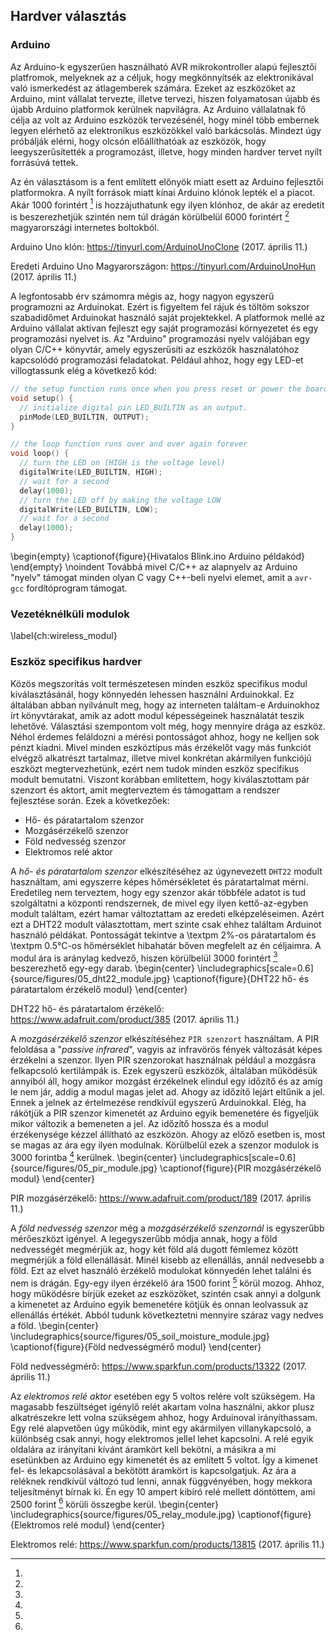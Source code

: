 ## Hardver választás

### Arduino
Az Arduino-k egyszerűen használható AVR mikrokontroller alapú fejlesztői platfromok, melyeknek az a
céljuk, hogy megkönnyítsék az elektronikával való ismerkedést az átlagemberek számára. Ezeket az
eszközöket az Arduino, mint vállalat tervezte, illetve tervezi, hiszen folyamatosan újabb és újabb
Arduino platformok kerülnek napvilágra. Az Arduino vállalatnak fő célja az volt az Arduino eszközök
tervezésénél, hogy minél több embernek legyen elérhető az elektronikus eszközökkel való barkácsolás.
Mindezt úgy próbálják elérni, hogy olcsón előállíthatóak az eszközök, hogy leegyszerűsítették a
programozást, illetve, hogy minden hardver tervet nyílt forrásúvá tettek.

Az én választásom is a fent említett előnyök miatt esett az Arduino fejlesztői platformokra. A nyílt
források miatt kínai Arduino klónok lepték el a piacot. Akár 1000 forintért [^arduino_clone_price] is hozzájuthatunk egy ilyen
klónhoz, de akár az eredetit is beszerezhetjük szintén nem túl drágán körülbelül 6000 forintért [^arduino_hungarian_price]
magyarországi internetes boltokból.

[^arduino_clone_price]:
Arduino Uno klón: <https://tinyurl.com/ArduinoUnoClone> (2017. április 11.)

[^arduino_hungarian_price]:
Eredeti Arduino Uno Magyarországon: <https://tinyurl.com/ArduinoUnoHun> (2017. április 11.)

A legfontosabb érv számomra mégis az, hogy nagyon egyszerű programozni az Arduinokat. Ezért is
figyeltem fel rájuk és töltöm sokszor szabadidőmet Arduinokat használó saját projektekkel. A platformok
mellé az Arduino vállalat aktívan fejleszt egy saját programozási környezetet és egy programozási
nyelvet is. Az "Arduino" programozási nyelv valójában egy olyan C/C++ könyvtár, amely egyszerűsíti
az eszközök használatóhoz kapcsolódó programozási feladatokat. Például ahhoz, hogy egy LED-et
villogtassunk elég a következő kód:
``` {.cpp .numberLines}
// the setup function runs once when you press reset or power the board
void setup() {
  // initialize digital pin LED_BUILTIN as an output.
  pinMode(LED_BUILTIN, OUTPUT);
}

// the loop function runs over and over again forever
void loop() {
  // turn the LED on (HIGH is the voltage level)
  digitalWrite(LED_BUILTIN, HIGH);
  // wait for a second
  delay(1000);                       
  // turn the LED off by making the voltage LOW
  digitalWrite(LED_BUILTIN, LOW);
  // wait for a second
  delay(1000);                       
}
```
\begin{empty}
\captionof{figure}{Hivatalos Blink.ino Arduino példakód}
\end{empty}
\noindent
Továbbá mivel C/C++ az alapnyelv az Arduino "nyelv" támogat minden olyan C vagy C++-beli nyelvi
elemet, amit a `avr-gcc` fordítóprogram támogat.

### Vezetéknélküli modulok
\label{ch:wireless_modul}


### Eszköz specifikus hardver
Közös megszorítás volt természetesen minden eszköz specifikus modul kiválasztásánál, hogy könnyedén
lehessen használni Arduinokkal. Ez általában abban nyilvánult meg, hogy az interneten találtam-e
Arduinokhoz írt könyvtárakat, amik az adott modul képességeinek használatát teszik lehetővé. Választási
szempontom volt még, hogy mennyire drága az eszköz. Néhol érdemes feláldozni a mérési pontosságot ahhoz,
hogy ne kelljen sok pénzt kiadni. Mivel minden eszköztípus más érzékelőt vagy más funkciót elvégző
alkatrészt tartalmaz, illetve mivel konkrétan akármilyen funkciójú eszközt megtervezhetünk, ezért
nem tudok minden eszköz specifikus modult bemutatni. Viszont korábban említettem, hogy kiválasztottam
pár szenzort és aktort, amit megterveztem és támogattam a rendszer fejlesztése során. Ezek a következőek:

- Hő- és páratartalom szenzor
- Mozgásérzékelő szenzor
- Föld nedvesség szenzor
- Elektromos relé aktor

A *hő- és páratartalom szenzor* elkészítéséhez az úgynevezett `DHT22` modult használtam, ami
egyszerre képes hőmérsékletet és páratartalmat mérni. Eredetileg nem terveztem, hogy egy szenzor akár
többféle adatot is tud szolgáltatni a központi rendszernek, de mivel egy ilyen kettő-az-egyben modult
találtam, ezért hamar változtattam az eredeti elképzeléseimen. Azért ezt a DHT22 modult választottam,
mert szinte csak ehhez találtam Arduinot használó példákat. Pontosságát tekintve a \textpm 2%-os
páratartalom és \textpm 0.5°C-os hőmérséklet hibahatár bőven megfelelt az én céljaimra. A modul ára
is aránylag kedvező, hiszen körülbelül 3000 forintért [^dht22_price] beszerezhető egy-egy darab.
\begin{center}
\includegraphics[scale=0.6]{source/figures/05_dht22_module.jpg}
\captionof{figure}{DHT22 hő- és páratartalom érzékelő modul}
\end{center}

[^dht22_price]:
DHT22 hő- és páratartalom érzékelő: <https://www.adafruit.com/product/385> (2017. április 11.)

A *mozgásérzékelő szenzor* elkészítéséhez `PIR szenzort` használtam. A PIR feloldása a "*passive infrared*",
vagyis az infravörös fények változását képes érzékelni a szenzor. Ilyen PIR szenzorokat használnak
például a mozgásra felkapcsoló kertilámpák is. Ezek egyszerű eszközök, általában működésük annyiból áll,
hogy amikor mozgást érzékelnek elindul egy időzítő és az amíg le nem jár, addig a modul magas jelet
ad. Ahogy az időzítő lejárt eltűnik a jel. Ennek a jelnek az értelmezése rendkívül egyszerű Arduinokkal.
Elég, ha rákötjük a PIR szenzor kimenetét az Arduino egyik bemenetére és figyeljük mikor változik a
bemeneten a jel. Az időzítő hossza és a modul érzékenysége kézzel állítható az eszközön. Ahogy az előző
esetben is, most se magas az ára egy ilyen modulnak. Körülbelül ezek a szenzor modulok is 3000 forintba [^pir_price]
kerülnek.
\begin{center}
\includegraphics[scale=0.6]{source/figures/05_pir_module.jpg}
\captionof{figure}{PIR mozgásérzékelő modul}
\end{center}

[^pir_price]:
PIR mozgásérzékelő: <https://www.adafruit.com/product/189> (2017. április 11.)

A *föld nedvesség szenzor* még a *mozgásérzékelő szenzornál* is egyszerűbb mérőeszközt igényel.
A legegyszerűbb módja annak, hogy a föld nedvességét megmérjük az, hogy két föld alá dugott fémlemez
között megmérjük a föld ellenállását. Minél kisebb az ellenállás, annál nedvesebb a föld. Ezt az elvet
használó érzékelő modulokat könnyedén lehet találni és nem is drágán. Egy-egy ilyen érzékelő ára
1500 forint [^soil_price] körül mozog. Ahhoz, hogy működésre bírjük ezeket az eszközöket,
szintén csak annyi a dolgunk a kimenetet az Arduino egyik bemenetére kötjük és onnan leolvassuk az
ellenállás értékét. Abból tudunk következtetni mennyire száraz vagy nedves a föld.
\begin{center}
\includegraphics{source/figures/05_soil_moisture_module.jpg}
\captionof{figure}{Föld nedvességmérő modul}
\end{center}

[^soil_price]:
Föld nedvességmérő: <https://www.sparkfun.com/products/13322> (2017. április 11.)

Az *elektromos relé aktor* esetében egy 5 voltos relére volt szükségem. Ha magasabb feszültséget
igénylő relét akartam volna használni, akkor plusz alkatrészekre lett volna szükségem ahhoz,
hogy Arduinoval irányíthassam. Egy relé alapvetően úgy működik, mint egy akármilyen villanykapcsoló,
a különbség csak annyi, hogy elektromos jellel lehet kapcsolni. A relé egyik oldalára az
irányítani kívánt áramkört kell bekötni, a másikra a mi esetünkben az Arduino egy kimenetét
és az említett 5 voltot. Így a kimenet fel- és lekapcsolásával a bekötött áramkört is kapcsolgatjuk.
Az ára a reléknek rendkívül változó tud lenni, annak függvényében, hogy mekkora teljesítményt bírnak
ki. Én egy 10 ampert kibíró relé mellett döntöttem, ami 2500 forint [^relay_price] körüli összegbe kerül.
\begin{center}
\includegraphics{source/figures/05_relay_module.jpg}
\captionof{figure}{Elektromos relé modul}
\end{center}

[^relay_price]:
Elektromos relé: <https://www.sparkfun.com/products/13815> (2017. április 11.)
